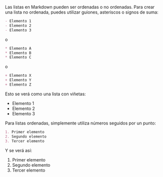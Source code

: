 Las listas en Markdown pueden ser ordenadas o no ordenadas. Para crear una lista no ordenada, puedes utilizar guiones, asteriscos o signos de suma:

```markdown
- Elemento 1
- Elemento 2
- Elemento 3
```

o

```markdown
* Elemento A
* Elemento B
* Elemento C
```

o

```markdown
+ Elemento X
+ Elemento Y
+ Elemento Z
```

Esto se verá como una lista con viñetas:

- Elemento 1
- Elemento 2
- Elemento 3

Para listas ordenadas, simplemente utiliza números seguidos por un punto:

```markdown
1. Primer elemento
2. Segundo elemento
3. Tercer elemento
```

Y se verá así:

1. Primer elemento
2. Segundo elemento
3. Tercer elemento
